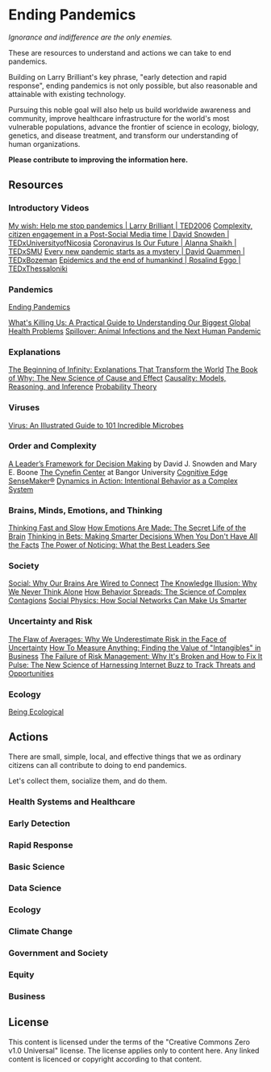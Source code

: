# Ending Pandemics

_Ignorance and indifference are the only enemies._

These are resources to understand and actions we can take to end pandemics.

Building on Larry Brilliant's key phrase, "early detection and rapid response", ending pandemics is not only possible, but also reasonable and attainable with existing technology.

Pursuing this noble goal will also help us build worldwide awareness and community, improve healthcare infrastructure for the world's most vulnerable populations, advance the frontier of science in ecology, biology, genetics, and disease treatment, and transform our understanding of human organizations.

**Please contribute to improving the information here.**

## Resources

### Introductory Videos

[My wish: Help me stop pandemics | Larry Brilliant | TED2006](https://www.ted.com/talks/larry_brilliant_my_wish_help_me_stop_pandemics)
[Complexity, citizen engagement in a Post-Social Media time | David Snowden | TEDxUniversityofNicosia](https://www.youtube.com/watch?v=JkJDyPh9phc)
[Coronavirus Is Our Future | Alanna Shaikh | TEDxSMU](https://www.youtube.com/watch?v=Fqw-9yMV0sI)
[Every new pandemic starts as a mystery | David Quammen | TEDxBozeman](https://www.youtube.com/watch?v=rI11hHOya34)
[Epidemics and the end of humankind | Rosalind Eggo | TEDxThessaloniki](https://www.youtube.com/watch?v=GkLlqobr3PY)

### Pandemics

[Ending Pandemics](https://endingpandemics.org)

[What's Killing Us: A Practical Guide to Understanding Our Biggest Global Health Problems](https://www.goodreads.com/en/book/show/13556430-what-s-killing-us)
[Spillover: Animal Infections and the Next Human Pandemic](https://www.goodreads.com/book/show/17573681-spillover)

### Explanations

[The Beginning of Infinity: Explanations That Transform the World](https://www.goodreads.com/book/show/10483171-the-beginning-of-infinity)
[The Book of Why: The New Science of Cause and Effect](https://www.goodreads.com/book/show/36204378-the-book-of-why)
[Causality: Models, Reasoning, and Inference](https://www.goodreads.com/book/show/174276.Causality)
[Probability Theory](https://www.goodreads.com/book/show/151848.Probability_Theory)

### Viruses

[Virus: An Illustrated Guide to 101 Incredible Microbes](https://www.goodreads.com/book/show/29452511-virus)

### Order and Complexity

[A Leader’s Framework for Decision Making](https://hbr.org/2007/11/a-leaders-framework-for-decision-making) by David J. Snowden and Mary E. Boone
[The Cynefin Center](http://cynefin.bangor.ac.uk) at Bangor University
[Cognitive Edge](https://cognitive-edge.com)
[SenseMaker®](https://sensemaker.cognitive-edge.com)
[Dynamics in Action: Intentional Behavior as a Complex System](https://www.goodreads.com/book/show/1052184.Dynamics_in_Action)

### Brains, Minds, Emotions, and Thinking

[Thinking Fast and Slow](https://www.goodreads.com/book/show/11468377-thinking-fast-and-slow)
[How Emotions Are Made: The Secret Life of the Brain](https://www.goodreads.com/book/show/23719305-how-emotions-are-made)
[Thinking in Bets: Making Smarter Decisions When You Don't Have All the Facts](https://www.goodreads.com/book/show/35957157-thinking-in-bets)
[The Power of Noticing: What the Best Leaders See](https://www.goodreads.com/book/show/18775293-the-power-of-noticing)

### Society

[Social: Why Our Brains Are Wired to Connect](https://www.goodreads.com/book/show/17237217-social)
[The Knowledge Illusion: Why We Never Think Alone](https://www.goodreads.com/book/show/30780235-the-knowledge-illusion)
[How Behavior Spreads: The Science of Complex Contagions](https://www.goodreads.com/book/show/36854820-how-behavior-spreads)
[Social Physics: How Social Networks Can Make Us Smarter](https://www.goodreads.com/en/book/show/38331211-social-physics)

### Uncertainty and Risk

[The Flaw of Averages: Why We Underestimate Risk in the Face of Uncertainty](https://www.goodreads.com/book/show/6351800-the-flaw-of-averages)
[How To Measure Anything: Finding the Value of "Intangibles" in Business](https://www.goodreads.com/book/show/444653.How_to_Measure_Anything)
[The Failure of Risk Management: Why It's Broken and How to Fix It](https://www.goodreads.com/book/show/6516407-the-failure-of-risk-management)
[Pulse: The New Science of Harnessing Internet Buzz to Track Threats and Opportunities](https://www.goodreads.com/book/show/10974382-pulse)

### Ecology

[Being Ecological](https://www.goodreads.com/book/show/34640995-being-ecological)

## Actions

There are small, simple, local, and effective things that we as ordinary citizens can all contribute to doing to end pandemics.

Let's collect them, socialize them, and do them.

### Health Systems and Healthcare

### Early Detection

### Rapid Response

### Basic Science

### Data Science

### Ecology

### Climate Change

### Government and Society

### Equity

### Business


## License

This content is licensed under the terms of the "Creative Commons Zero v1.0 Universal" license. The license applies only to content here. Any linked content is licenced or copyright according to that content.
